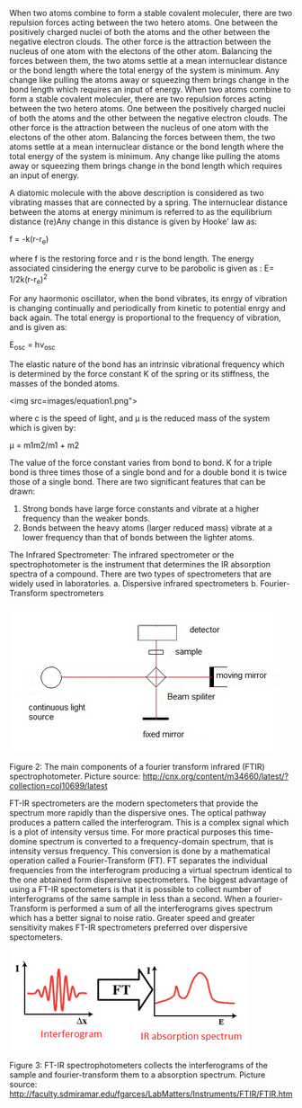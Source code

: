 When two atoms combine to form a stable covalent moleculer, there are two repulsion forces acting between the two hetero atoms. One between the positively charged nuclei of both the atoms and the other between the negative electron clouds. The other force is the attraction between the nucleus of one atom with the electons of the other atom. Balancing the forces between them, the two atoms settle at a mean internuclear distance or the bond length where the total energy of the system is minimum. Any change like pulling the atoms away or squeezing them brings change in the bond length which requires an input of energy.
	When two atoms combine to form a stable covalent moleculer, there are two repulsion forces acting between the two hetero atoms. One between the positively charged nuclei of both the atoms and the other between the negative electron clouds. The other force is the attraction between the nucleus of one atom with the electons of the other atom. Balancing the forces between them, the two atoms settle at a mean internuclear distance or the bond length where the total energy of the system is minimum. Any change like pulling the atoms away or squeezing them brings change in the bond length which requires an input of energy.

A diatomic molecule with the above description is considered as two vibrating masses that are connected by a spring. The internuclear distance between the atoms at energy minimum is referred to as the equilibrium distance (re)Any change in this distance is given by Hooke' law as:

f = -k(r-r<sub>e</sub>)

where f is the restoring force and r is the bond length. The energy associated cinsidering the energy curve to be parobolic is given as :
E= 1/2k(r-r<sub>e</sub>)<sup>2</sup>

For any haormonic oscillator, when the bond vibrates, its enrgy of vibration is changing continually and periodically from kinetic to potential enrgy and back again. The total energy is proportional to the frequency of vibration, and is given as:

E<sub>osc</sub> = hν<sub>osc</sub>

The elastic nature of the bond has an intrinsic vibrational frequency which is determined by the force constant K of the spring or its stiffness, the masses of the bonded atoms.

<img src=images/equation1.png">
 

where c is the speed of light, and μ is the reduced mass of the system which is given by:

μ = m1m2/m1 + m2



The value of the force constant varies from bond to bond. K for a triple bond is three times those of a single bond and for a double bond it is twice those of a single bond. There are two significant features that can be drawn:

1. Strong bonds have large force constants and vibrate at a higher frequency than the weaker bonds.
2. Bonds between the heavy atoms (larger reduced mass) vibrate at a lower frequency than that of bonds between the lighter atoms.

The Infrared Spectrometer:
The infrared spectrometer or the spectrophotometer is the instrument that determines the IR absorption spectra of a compound. There are two types of spectrometers that are widely used in laboratories.
a. Dispersive infrared spectrometers
b. Fourier-Transform spectrometers

<img src="images/figure2_exp7.jpg">

Figure 2: The main components of a fourier transform infrared (FTIR) spectrophotometer.
Picture source: http://cnx.org/content/m34660/latest/?collection=col10699/latest

FT-IR spectrometers are the modern spectometers that provide the spectrum more rapidly than the dispersive ones. The optical pathway produces a pattern called the interferogram. This is a complex signal which is a plot of intensity versus time. For more practical purposes this time-domine spectrum is converted to a frequency-domain spectrum, that is intensity versus frequency. This conversion is done by a mathematical operation called a Fourier-Transform (FT). FT separates the individual frequencies from the interferogram producing a virtual spectrum identical to the one abtained form dispersive spectrometers. The biggest advantage of using a FT-IR spectometers is that it is possible to collect number of interferograms of the same sample in less than a second. When a fourier-Transform is performed a sum of all the interferograms gives spectrum which has a better signal to noise ratio. Greater speed and greater sensitivity makes FT-IR spectrometers preferred over dispersive spectometers.

<img src="images/figure3_exp7.png">

Figure 3: FT-IR spectrophotometers collects the interferograms of the sample and fourier-transform them to a absorption spectrum.
Picture source: http://faculty.sdmiramar.edu/fgarces/LabMatters/Instruments/FTIR/FTIR.htm
